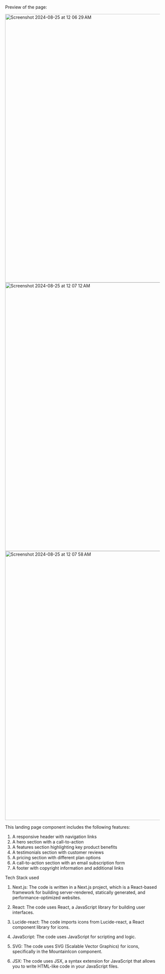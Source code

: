 Preview of the page:

<img width="872" alt="Screenshot 2024-08-25 at 12 06 29 AM" src="https://github.com/user-attachments/assets/ea4153c6-1ab3-4e77-85a4-bb56feaf36af">

<img width="872" alt="Screenshot 2024-08-25 at 12 07 12 AM" src="https://github.com/user-attachments/assets/382c67b0-198c-466a-9751-185cc4045c38">

<img width="874" alt="Screenshot 2024-08-25 at 12 07 58 AM" src="https://github.com/user-attachments/assets/8ae10223-6cb1-4a25-8ab9-c58d46bcb66d">



This landing page component includes the following features:

1. A responsive header with navigation links
2. A hero section with a call-to-action
3. A features section highlighting key product benefits
4. A testimonials section with customer reviews
5. A pricing section with different plan options
6. A call-to-action section with an email subscription form
7. A footer with copyright information and additional links

Tech Stack used 

1. Next.js: The code is written in a Next.js project, which is a React-based framework for building server-rendered, statically generated, and performance-optimized websites.

2. React: The code uses React, a JavaScript library for building user interfaces.

3. Lucide-react: The code imports icons from Lucide-react, a React component library for icons.

4. JavaScript: The code uses JavaScript for scripting and logic.

5. SVG: The code uses SVG (Scalable Vector Graphics) for icons, specifically in the MountainIcon component.

6. JSX: The code uses JSX, a syntax extension for JavaScript that allows you to write HTML-like code in your JavaScript files.
